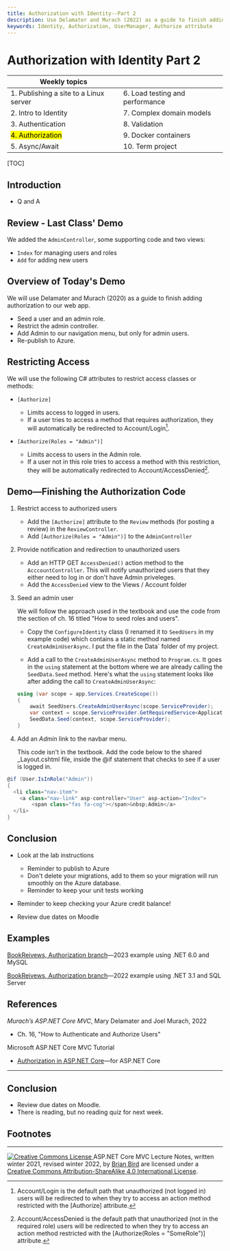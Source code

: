 ```yaml
---
title: Authorization with Identity--Part 2
description: Use Delamater and Murach (2022) as a guide to finish adding authorization to a web app: Restrict the admin controller. Add Admin to our navigation menu, but only for admin users. Seed users and an admin role. Re-publish to Azure
keywords: Identity, Authorization, UserManager, Authorize attribute
---
```

<h1>Authorization with Identity Part 2</h1>

| Weekly topics                          |                                 |
| -------------------------------------- | ------------------------------- |
| 1. Publishing a site to a Linux server | 6. Load testing and performance |
| 2. Intro to Identity                   | 7. Complex domain models        |
| 3. Authentication                      | 8. Validation                   |
| <mark>4. Authorization</mark>          | 9. Docker containers            |
| 5. Async/Await                         | 10. Term project                |

[TOC]

## Introduction

- Q and A

## Review - Last Class' Demo

We added the `AdminController`, some supporting code and two views:

- `Index` for managing users and roles
- `Add` for adding new users



## Overview of Today's Demo

We will use Delamater and Murach (2020) as a guide to finish adding authorization to our web app.

- Seed a user and an admin role.
- Restrict the admin controller.
- Add Admin to our navigation menu, but only for admin users.
- Re-publish to Azure.



## Restricting Access 

We will use the following C# attributes to restrict access classes or methods:

- `[Authorize]`
  - Limits access to logged in users.
  - If a user tries to access a method that requires authorization, they will automatically be redirected to Account/Login[^1]. 

- `[Authorize(Roles = "Admin")]`
  - Limits access to users in the Admin role.
  - If a user not in this role tries to access a method with this restriction, they will be automatically redirected to Account/AccessDenied[^2].




## Demo&mdash;Finishing the Authorization Code

1. Restrict access to authorized users
   - Add the `[Authorize]` attribute to the `Review` methods (for posting a review) in the `ReviewController`.
   - Add `[Authorize(Roles = "Admin")]` to the `AdminController` 

2. Provide notification and redirection to unauthorized users
   - Add an HTTP GET `AccessDenied()` action method to the `AcccountController`. This will notify unauthorized users that they either need to log in or don't have Admin priveleges.
   - Add the `AccessDenied` view to the Views / Account folder

3. Seed an admin user

   We will follow the approach used in the textbook and use the code from the section of ch. 16 titled "How to seed roles and users". 

   - Copy the `ConfigureIdentity` class (I renamed it to `SeedUsers` in my example code) which contains a static method named `CreateAdminUserAsync`. I put the file in  the Data` folder of my project.

   - Add a call to the `CreateAdminUserAsync` method to `Program.cs`. It goes in the `using` statement at the bottom where we are already calling the `SeedData.Seed` method. Here's what the `using` statement looks like after adding the call to `CreateAdminUserAsync`:  
   ```c#
   using (var scope = app.Services.CreateScope())
   {
       await SeedUsers.CreateAdminUserAsync(scope.ServiceProvider);
       var context = scope.ServiceProvider.GetRequiredService<ApplicationDbContext>();
       SeedData.Seed(context, scope.ServiceProvider);
   }
   ```

4. Add an *Admin* link to the navbar menu.

   This code isn't in the textbook. Add the code below to the shared _Layout.cshtml file, inside the @if statement that checks to see if a user is logged in.

  ```c#
  @if (User.IsInRole("Admin"))
  {
    <li class="nav-item">
      <a class="nav-link" asp-controller="User" asp-action="Index">
          <span class="fas fa-cog"></span>&nbsp;Admin</a>
    </li>
  }
  ```

  

## Conclusion

- Look at the lab instructions

  - Reminder to publish to Azure
  - Don't delete your migrations, add to them so your migration will run smoothly on the Azure database.
  - Reminder to keep your unit tests working

- Reminder to keep checking your Azure credit balance!

- Review due dates on Moodle



## Examples

[BookReivews, Authorization branch](https://github.com/LCC-CIT/CS296N-Example-BookReviews-DotNet6/tree/04-Authorization)&mdash;2023 example using .NET 6.0 and MySQL

[BookReivews, Authorization branch](https://github.com/LCC-CIT/CS296N-Example-BookReviews/tree/4-Authorization)&mdash;2022 example using .NET 3.1 and SQL Server



## References

*Murach’s ASP.NET Core MVC*, Mary Delamater and Joel Murach, 2022

- Ch. 16, "How to Authenticate and Authorize Users"

Microsoft ASP.NET Core MVC Tutorial 

- [Authorization in ASP.NET Core](https://docs.microsoft.com/en-us/aspnet/core/security/authorization/)&mdash;for ASP.NET Core

------

## Conclusion

- Review due dates on Moodle.
- There is reading, but no reading quiz for next week.



## Footnotes

[^1]: Account/Login is the default path that unauthorized (not logged in) users will be redirected to when they try to access an action method restricted with the [Authorize] attribute. 
[^2]: Account/AccessDenied is the default path that unauthorized (not in the required role) users will be redirected to when they try to access an action method restricted with the [Authorize(Roles = "SomeRole")] attribute.
[^3]: The users I seeded before adding authentication don't have a password--but this isn't necessarily a problem. They work for the Reviews in the seed data. 





------

[![Creative Commons License](https://i.creativecommons.org/l/by-sa/4.0/88x31.png) ](http://creativecommons.org/licenses/by-sa/4.0/)
ASP.NET Core MVC Lecture Notes, written winter 2021, revised winter <time>2022</time>, by [Brian Bird](https://profbird.dev) are licensed under a [Creative Commons Attribution-ShareAlike 4.0 International License](http://creativecommons.org/licenses/by-sa/4.0/). 